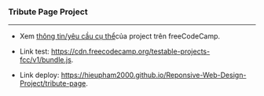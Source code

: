 ### Tribute Page Project
---
- Xem <a href="https://www.freecodecamp.org/learn/responsive-web-design/responsive-web-design-projects/build-a-tribute-page" target="_blank">thông tin/yêu cầu cụ thể</a>của project trên freeCodeCamp.  

- Link test: <a href="https://cdn.freecodecamp.org/testable-projects-fcc/v1/bundle.js" target="_blank">https://cdn.freecodecamp.org/testable-projects-fcc/v1/bundle.js</a>.

- Link deploy: <a href="https://hieupham2000.github.io/Reponsive-Web-Design-Project/tribute-page/" target="_blank">https://hieupham2000.github.io/Reponsive-Web-Design-Project/tribute-page</a>.